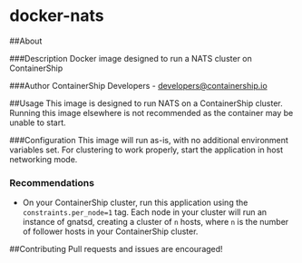 docker-nats
==============

##About

###Description
Docker image designed to run a NATS cluster on ContainerShip

###Author
ContainerShip Developers - developers@containership.io

##Usage
This image is designed to run NATS on a ContainerShip cluster. Running this image elsewhere is not recommended as the container may be unable to start.

###Configuration
This image will run as-is, with no additional environment variables set. For clustering to work properly, start the application in host networking mode.

### Recommendations
* On your ContainerShip cluster, run this application using the `constraints.per_node=1` tag. Each node in your cluster will run an instance of gnatsd, creating a cluster of `n` hosts, where `n` is the number of follower hosts in your ContainerShip cluster.

##Contributing
Pull requests and issues are encouraged!
